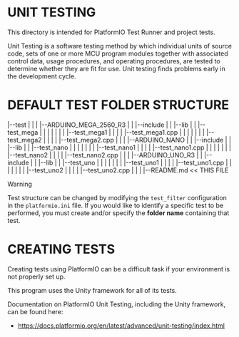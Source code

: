 
# UNIT TESTING

This directory is intended for PlatformIO Test Runner and project tests.

Unit Testing is a software testing method by which individual units of
source code, sets of one or more MCU program modules together with associated
control data, usage procedures, and operating procedures, are tested to
determine whether they are fit for use. Unit testing finds problems early
in the development cycle.

# DEFAULT TEST FOLDER STRUCTURE

|--test
|  |
|  |--ARDUINO_MEGA_2560_R3
|  |  |--include
|  |  |--lib
|  |  |--test_mega
|  |  |  |
|  |  |  |--test_mega1
|  |  |  |  |--test_mega1.cpp
|  |  |  |
|  |  |  |--test_mega2
|  |  |  |  |--test_mega2.cpp
|  |
|  |--ARDUINO_NANO
|  |  |--include
|  |  |--lib
|  |  |--test_nano
|  |  |  |
|  |  |  |--test_nano1
|  |  |  |  |--test_nano1.cpp
|  |  |  |
|  |  |  |--test_nano2
|  |  |  |  |--test_nano2.cpp
|  |
|  |--ARDUINO_UNO_R3
|  |  |--include
|  |  |--lib
|  |  |--test_uno
|  |  |  |
|  |  |  |--test_uno1
|  |  |  |  |--test_uno1.cpp
|  |  |  |
|  |  |  |--test_uno2
|  |  |  |  |--test_uno2.cpp
|  |
|  |--README.md << THIS FILE

>[!warning]
> Test structure can be changed by modifying the `test_filter` configuration in the `platformio.ini` file.
> If you would like to identify a specific test to be performed, you must create and/or specify the **folder name** containing that test.

# CREATING TESTS

Creating tests using PlatformIO can be a difficult task if your environment is not properly set up.

This program uses the Unity framework for all of its tests.

Documentation on PlatformIO Unit Testing, including the Unity framework, can be found here:
- https://docs.platformio.org/en/latest/advanced/unit-testing/index.html


